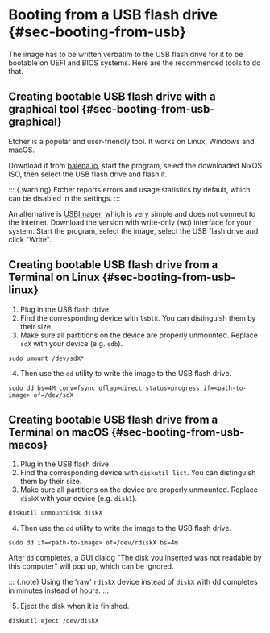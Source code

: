 # Booting from a USB flash drive {#sec-booting-from-usb}

The image has to be written verbatim to the USB flash drive for it to be
bootable on UEFI and BIOS systems. Here are the recommended tools to do that.

## Creating bootable USB flash drive with a graphical tool {#sec-booting-from-usb-graphical}

Etcher is a popular and user-friendly tool. It works on Linux, Windows and macOS.

Download it from [balena.io](https://www.balena.io/etcher/), start the program,
select the downloaded NixOS ISO, then select the USB flash drive and flash it.

::: {.warning}
Etcher reports errors and usage statistics by default, which can be disabled in
the settings.
:::

An alternative is [USBImager](https://bztsrc.gitlab.io/usbimager),
which is very simple and does not connect to the internet. Download the version
with write-only (wo) interface for your system. Start the program,
select the image, select the USB flash drive and click "Write".

## Creating bootable USB flash drive from a Terminal on Linux {#sec-booting-from-usb-linux}

1. Plug in the USB flash drive.
2. Find the corresponding device with `lsblk`. You can distinguish them by
   their size.
3. Make sure all partitions on the device are properly unmounted. Replace `sdX`
   with your device (e.g. `sdb`).

  ```ShellSession
  sudo umount /dev/sdX*
  ```

4. Then use the `dd` utility to write the image to the USB flash drive.

  ```ShellSession
  sudo dd bs=4M conv=fsync oflag=direct status=progress if=<path-to-image> of=/dev/sdX
  ```

## Creating bootable USB flash drive from a Terminal on macOS {#sec-booting-from-usb-macos}

1. Plug in the USB flash drive.
2. Find the corresponding device with `diskutil list`. You can distinguish them
   by their size.
3. Make sure all partitions on the device are properly unmounted. Replace `diskX`
   with your device (e.g. `disk1`).

  ```ShellSession
  diskutil unmountDisk diskX
  ```

4. Then use the `dd` utility to write the image to the USB flash drive.

  ```ShellSession
  sudo dd if=<path-to-image> of=/dev/rdiskX bs=4m
  ```

  After `dd` completes, a GUI dialog "The disk
  you inserted was not readable by this computer" will pop up, which can
  be ignored.

  ::: {.note}
  Using the 'raw' `rdiskX` device instead of `diskX` with dd completes in
  minutes instead of hours.
  :::

5. Eject the disk when it is finished.

  ```ShellSession
  diskutil eject /dev/diskX
  ```
